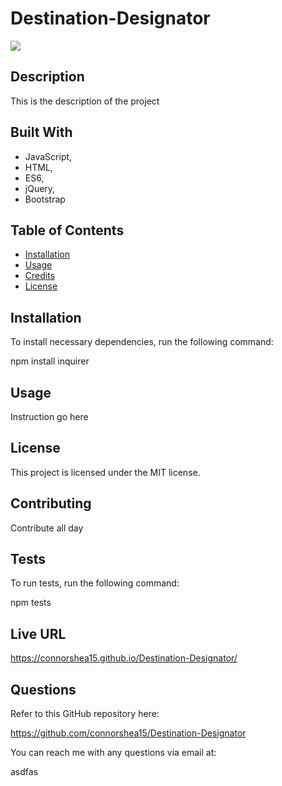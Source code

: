 
  # Destination-Designator

  ![](https://img.shields.io/badge/license-MIT-green)

  ## Description 
  This is the description of the project

  
## Built With


 * JavaScript,
 * HTML,
 * ES6,
 * jQuery,
 * Bootstrap


  ## Table of Contents

  * [Installation](#installation)
  * [Usage](#usage)
  * [Credits](#credits)
  * [License](#license)

  ## Installation
  
  To install necessary dependencies, run the following command:
  
  npm install inquirer

  ## Usage

  Instruction go here

  ## License

  This project is licensed under the MIT license.

  ## Contributing

  Contribute all day

  ## Tests

  To run tests, run the following command:

  npm tests

  ## Live URL

  https://connorshea15.github.io/Destination-Designator/
  
  ## Questions

  Refer to this GitHub repository here:

  https://github.com/connorshea15/Destination-Designator

  You can reach me with any questions via email at:

  asdfas
  